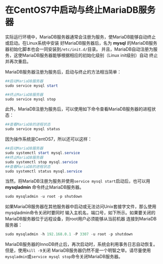 在CentOS7中启动与终止MariaDB服务器
===========================================
实际运行环境中，MariaDB服务器通常会注册为服务，使MariaDB能够自动终止或启动。在Linux系统中安装
好MariaDB服务器后，名为 **mysql** 的MariaDB服务器初始化脚本也会一同安装到`/etc/init.d/`目录。
并且，MariaDB自动注册为服务，这使MariaDB服务器能够根据相应的初始化级别（Linux init级别）自动
终止并再次重启。

MariaDB服务器注册为服务后，启动与终止的方法相当简单：
```powershell
##启动MariaDB服务器
sudo service mysql start

##终止MariaDB服务器
sudo service mysql stop
```
此外，MariaDB注册为服务后，可以使用如下命令查看MariaDB服务器的进程状态：
```powershell
##查看MariaDB的进程状态
sudo service mysql status
```
因为操作系统是CentOS7，所以还可以这样：
```powershell
##启动MariaDB服务器
sudo systemctl start mysql.service
##终止MariaDB服务器
sudo systemctl stop mysql.service
##查看MariaDB的进程状态
sudo systemctl status mysql.service
```
当然，将MariaDB注册为服务并使用`service mysql start`启动后，也可以用 **mysqladmin** 命令终止MariaDB服务器。
```powershell
sudo mysqladmin -u root -p shutdown
```
如果MariaDB服务器在其他服务器中启动或无法访问Unix套接字文件，那么使用mysqladmin命令关闭时要同时
输入主机名，端口号，如下所示。如果要关闭的MariaDB服务器位于远程设备，则root用户必须能够从当前机器
连接到MariaDB服务器：
```powershell
sudo mysqladmin -h 192.168.0.1 -P 3307 -u root -p shutdown
```
MariaDB服务器的InnoDB终止后，再次启动时，系统会利用事务日志自动恢复。但是，使用`kill -9`关闭
MariaDB服务器仍然不是一个明智之举。请尽量使用`mysqladmin`或`service mysql stop`命令关闭MariaDB服务器。
